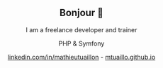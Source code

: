 <h2 align="center">Bonjour 👋</h2>

<p align="center">I am a freelance developer and trainer</p>

<p align="center">PHP & Symfony</p>

<p align="center">
  <a href="https://www.linkedin.com/in/mathieutuaillon/">linkedin.com/in/mathieutuaillon</a> -  
  <a href="https://mtuaillo.github.io/">mtuaillo.github.io</a>
</p>
